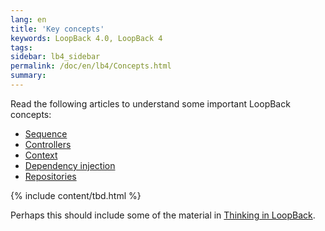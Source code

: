 ```yaml
---
lang: en
title: 'Key concepts'
keywords: LoopBack 4.0, LoopBack 4
tags:
sidebar: lb4_sidebar
permalink: /doc/en/lb4/Concepts.html
summary:
---
```


Read the following articles to understand some important LoopBack concepts:
- [Sequence](Sequence)
- [Controllers](Controllers)
- [Context](Context)
- [Dependency injection](Dependency-injection.html)
- [Repositories](Repositories.html)

{% include content/tbd.html %}

Perhaps this should include some of the material in [Thinking in LoopBack](Thinking-in-LoopBack.html).
